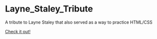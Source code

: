# Layne_Staley_Tribute
A tribute to Layne Staley that also served as a way to practice HTML/CSS

<a href="https://jacksonlanier.github.io/Layne_Staley_Tribute/" onclick="window.open(this.href, '_blank'); return false;">Check it out!</a>


